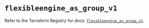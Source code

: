 # `flexibleengine_as_group_v1`

Refer to the Terraform Registry for docs: [`flexibleengine_as_group_v1`](https://registry.terraform.io/providers/flexibleenginecloud/flexibleengine/1.46.0/docs/resources/as_group_v1).
